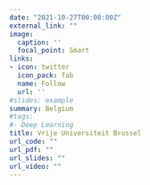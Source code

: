 ```yaml
---
date: "2021-10-27T00:00:00Z"
external_link: ""
image:
  caption: ''
  focal_point: Smart
links:
- icon: twitter
  icon_pack: fab
  name: Follow
  url: ''
#slides: example
summary: Belgium
#tags:
#- Deep Learning
title: Vrije Universiteit Brussel
url_code: ""
url_pdf: ""
url_slides: ""
url_video: ""
---
```



